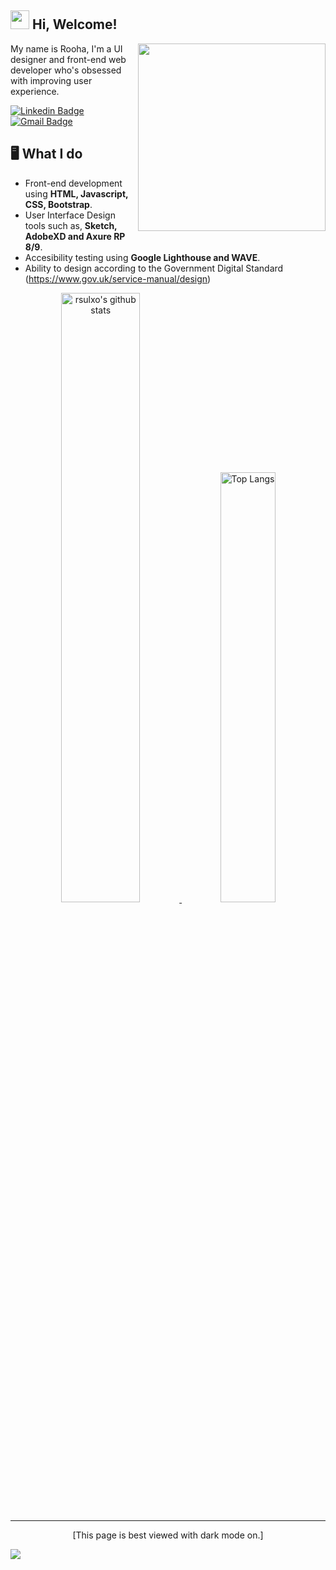 <h2> <img src="https://emojis.slackmojis.com/emojis/images/1588315024/8823/hyperkitty.gif?1588315024" width="30" /> Hi, Welcome! </h2>

<img align=right width=300 src="https://media.giphy.com/media/YnS7j9pwnECXLMrI4t/giphy.gif">
My name is Rooha, I'm a UI designer and front-end web developer who's obsessed with improving user experience. 

[![Linkedin Badge](https://img.shields.io/badge/LinkedIn-0077B5?style=for-the-badge&logo=linkedin&logoColor=white&link=https://www.linkedin.com/in/haany-ali)](www.linkedin.com/in/roohas)
[![Gmail Badge](https://img.shields.io/badge/Gmail-D14836?style=for-the-badge&logo=gmail&logoColor=white&link=mailto:rooha14@gmail.com)](mailto:rooha14@gmail.com)

## 🖥️  What I do
- Front-end development using **HTML, Javascript, CSS, Bootstrap**.
- User Interface Design tools such as, **Sketch, AdobeXD and Axure RP 8/9**.
- Accesibility testing using **Google Lighthouse and WAVE**.
- Ability to design according to the Government Digital Standard (https://www.gov.uk/service-manual/design)

<div align="center" >
  
<a  href="https://github.com/SP-XD"> 
  
<img alt="rsulxo's github stats" width="50%" src="https://github-readme-stats.vercel.app/api?username=rsulxo&include_all_commits=true&show_icons=true&theme=dracula&show_owner=true" href="https://github.com/rsulxo" />
<img alt="Top Langs" width="42%" src="https://github-readme-stats.vercel.app/api/top-langs/?username=rsulxo&theme=dracula&layout=compact" href="https://github.com/rsulxo" />

</a>

<hr></hr>

[This page is best viewed with dark mode on.]

</div>

![](https://visitor-badge.glitch.me/badge?page_id=rsulxo.rsulxo)
